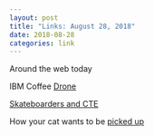 ```yaml
---
layout: post
title: "Links: August 28, 2018"
date: 2018-08-28
categories: link
---
```


Around the web today  

IBM Coffee [Drone](https://patents.google.com/patent/US20170174343A1/en)  

[Skateboarders and CTE](http://www.jenkemmag.com/home/2018/08/28/skateboarders-worried-cte/)  

How your cat wants to be [picked up](https://boingboing.net/2018/08/28/this-is-how-your-cat-wants-to.html)
